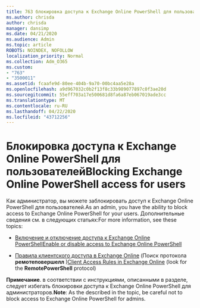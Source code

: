 ```yaml
---
title: 763 блокировка доступа к Exchange Online PowerShell для пользователей
ms.author: chrisda
author: chrisda
manager: dansimp
ms.date: 04/21/2020
ms.audience: Admin
ms.topic: article
ROBOTS: NOINDEX, NOFOLLOW
localization_priority: Normal
ms.collection: Adm_O365
ms.custom:
- "763"
- "3500011"
ms.assetid: fcaafe9d-80ee-404b-9a70-00bc4aa5e28a
ms.openlocfilehash: a9d967032c0b2f13f8c33b989077897c0f3ae20d
ms.sourcegitcommit: 55eff703a17e500681d8fa6a87eb067019ade3cc
ms.translationtype: MT
ms.contentlocale: ru-RU
ms.lasthandoff: 04/22/2020
ms.locfileid: "43712256"
---
```

# <a name="blocking-exchange-online-powershell-access-for-users"></a><span data-ttu-id="14598-102">Блокировка доступа к Exchange Online PowerShell для пользователей</span><span class="sxs-lookup"><span data-stu-id="14598-102">Blocking Exchange Online PowerShell access for users</span></span>
<span data-ttu-id="14598-103">Как администратор, вы можете заблокировать доступ к Exchange Online PowerShell для пользователей.</span><span class="sxs-lookup"><span data-stu-id="14598-103">As an admin, you have the ability to block access to Exchange Online PowerShell for your users.</span></span> <span data-ttu-id="14598-104">Дополнительные сведения см. в следующих статьях:</span><span class="sxs-lookup"><span data-stu-id="14598-104">For more information, see these topics:</span></span>

- [<span data-ttu-id="14598-105">Включение и отключение доступа к Exchange Online PowerShell</span><span class="sxs-lookup"><span data-stu-id="14598-105">Enable or disable access to Exchange Online PowerShell</span></span>](https://docs.microsoft.com/powershell/exchange/exchange-online/disable-access-to-exchange-online-powershell)

- <span data-ttu-id="14598-106">[Правила клиентского доступа в Exchange Online](https://technet.microsoft.com/library/mt842508.aspx) (Поиск протокола **ремотеповершелл** )</span><span class="sxs-lookup"><span data-stu-id="14598-106">[Client Access Rules in Exchange Online](https://technet.microsoft.com/library/mt842508.aspx) (look for the **RemotePowerShell** protocol)</span></span> 

<span data-ttu-id="14598-107">**Примечание**. в соответствии с инструкциями, описанными в разделе, следует избегать блокировки доступа к Exchange Online PowerShell для администраторов.</span><span class="sxs-lookup"><span data-stu-id="14598-107">**Note**: As the described in the topic, be careful not to block access to Exchange Online PowerShell for admins.</span></span>
